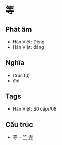 # 等

## Phát âm
* Hán Việt: Děng
* Hán Việt: đẳng

## Nghĩa
* (trúc tự)
* đợi

## Tags
* Hán Việt: Sơ cấp//08

## Cấu trúc
* 等 = [⺮](⺮.md) [寺](寺.md)

<script>window.HANZI_FIELD='等';</script>